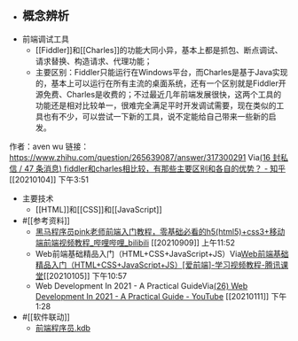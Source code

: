 - 概念辨析
    - 
- 前端调试工具
    - [[Fiddler]]和[[Charles]]的功能大同小异，基本上都是抓包、断点调试、请求替换、构造请求、代理功能；
    - 主要区别：Fiddler只能运行在Windows平台，而Charles是基于Java实现的，基本上可以运行在所有主流的桌面系统，还有一个区别就是Fiddler开源免费、Charles是收费的；不过最近几年前端发展很快，这两个工具的功能还是相对比较单一，很难完全满足平时开发调试需要，现在类似的工具也有不少，可以尝试一下新的工具，说不定能给自己带来一些新的启发。

作者：aven wu
链接：https://www.zhihu.com/question/265639087/answer/317300291
Via[(16 封私信 / 47 条消息) fiddler和charles相比较，有那些主要区别和各自的优势？ - 知乎](https://www.zhihu.com/question/265639087)[[20210104]] 下午3:51
-  主要技术
    - [[HTML]]和[[CSS]]和[[JavaScript]]
- #[[参考资料]]
    - [黑马程序员pink老师前端入门教程，零基础必看的h5(html5)+css3+移动端前端视频教程_哔哩哔哩_bilibili](https://www.bilibili.com/video/BV14J4114768?p=10) [[20210909]] 上午11:52
    - Web前端基础精品入门（HTML+CSS+JavaScript+JS）Via[Web前端基础精品入门（HTML+CSS+JavaScript+JS）[爱前端]-学习视频教程-腾讯课堂](https://ke.qq.com/course/386305?taid=3372150623167745)[[20210105]] 下午10:57
    - Web Development In 2021 - A Practical GuideVia[(26) Web Development In 2021 - A Practical Guide - YouTube](https://www.youtube.com/watch?v=VfGW0Qiy2I0) [[20210111]] 下午1:28
- #[[软件联动]]
    - [前端程序员.kdb](hook://file/tXpLnxFw2?p=Y29tfmFwcGxlfkNsb3VkRG9jcy9Lbm93bGVkZ2UgZGF0YWJhc2UgYnVpbGRlcg==&n=%E5%89%8D%E7%AB%AF%E7%A8%8B%E5%BA%8F%E5%91%98.kdb)
